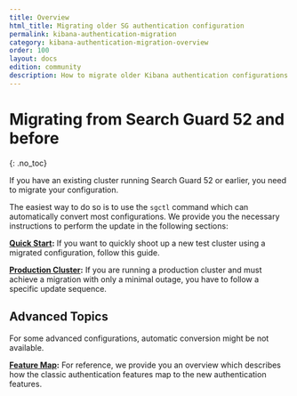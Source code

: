 ```yaml
---
title: Overview
html_title: Migrating older SG authentication configuration
permalink: kibana-authentication-migration
category: kibana-authentication-migration-overview
order: 100
layout: docs
edition: community
description: How to migrate older Kibana authentication configurations to sg_frontend_config.yml
---
```

<!---
Copyright 2020 floragunn GmbH
-->

# Migrating from Search Guard 52 and before
{: .no_toc}

If you have an existing cluster running Search Guard 52 or earlier, you need to migrate your configuration. 

The easiest way to do so is to use the `sgctl` command which can automatically convert most configurations. We provide you the necessary instructions to perform the update in the following sections:

**[Quick Start](kibana_authentication_52migration_quick.md):** If you want to quickly shoot up a new test cluster using a migrated configuration, follow this guide.

**[Production Cluster](kibana_authentication_52migration_prod.md):** If you are running a production cluster and must achieve a migration with only a minimal outage, you have to follow a specific update sequence. 


## Advanced Topics

For some advanced configurations, automatic conversion might be not available. 

**[Feature Map](kibana_authentication_52migration_feature_map.md):** For reference, we provide you an overview which describes how the classic authentication features map to the new authentication features.

